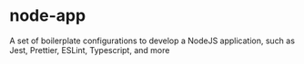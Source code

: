 # node-app

A set of boilerplate configurations to develop a NodeJS application, such as Jest, Prettier, ESLint, Typescript, and more
